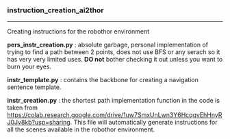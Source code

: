 ### instruction_creation_ai2thor
---

Creating instructions for the robothor environment

**pers_instr_creation.py** : absolute garbage, personal implementation of trying to find a path between 2 points, does not use BFS or any serach so it has very very limited uses. **DO not** bother checking it out unless you want to burn your eyes.

**instr_template.py** : contains the backbone for creating a navigation sentence template.

**instr_creation.py** : the shortest path implementation function in the code is taken from https://colab.research.google.com/drive/1uw7SmxUnLwn3Y6HcqqvEhHnyRJ0Jv8kb?usp=sharing. This file will automatically generate instructions for all the scenes available in the robothor environment.
